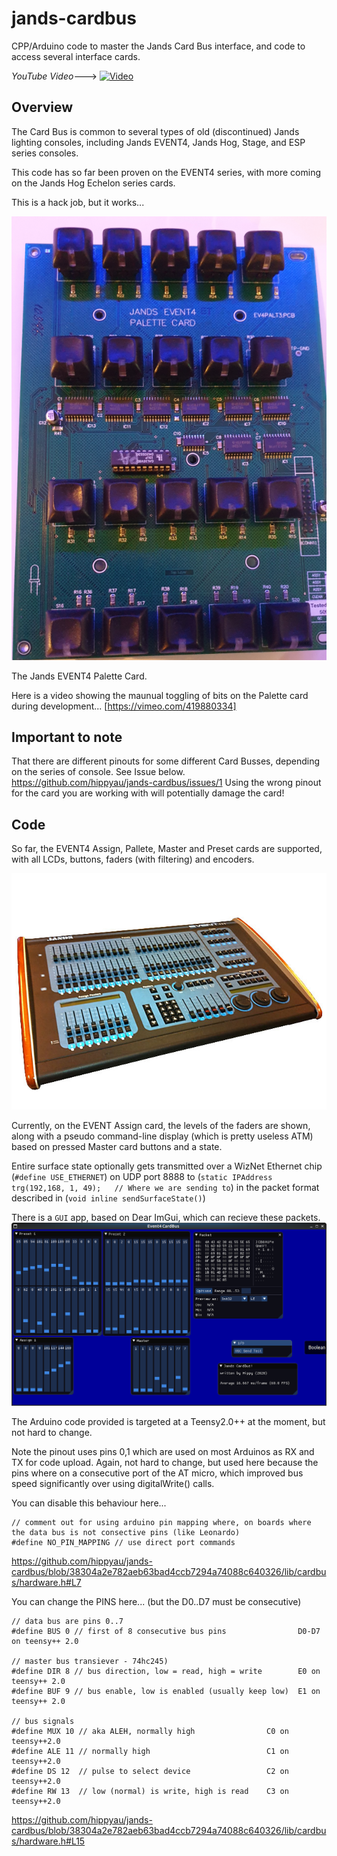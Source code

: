 # jands-cardbus
CPP/Arduino code to master the Jands Card Bus interface, and code to access several interface cards.  

*YouTube Video*---> 
[![Video](https://img.youtube.com/vi/OtjAWHLR7C0/0.jpg)](https://www.youtube.com/watch?v=OtjAWHLR7C0)



## Overview 

The Card Bus is common to several types of old (discontinued) Jands lighting consoles, including Jands EVENT4, Jands Hog, Stage, and ESP series consoles.

This code has so far been proven on the EVENT4 series, with more coming on the Jands Hog Echelon series cards.

This is a hack job, but it works...

![Jands EVENT4 Palette Card](https://github.com/hippyau/jands-cardbus/raw/master/docs/img/408-pallete-card.png)

The Jands EVENT4 Palette Card.


Here is a video showing the maunual toggling of bits on the Palette card during development...  [https://vimeo.com/419880334]


## Important to note 
That there are different pinouts for some different Card Busses, depending on the series of console.  See Issue below.
https://github.com/hippyau/jands-cardbus/issues/1
Using the wrong pinout for the card you are working with will potentially damage the card!



## Code

So far, the EVENT4 Assign, Pallete, Master and Preset cards are supported, with all LCDs, buttons, faders (with filtering) and encoders.

![Jands EVENT408](https://github.com/hippyau/jands-cardbus/raw/master/docs/img/event408.jpg)

Currently, on the EVENT Assign card, the levels of the faders are shown, along with a pseudo command-line display (which is pretty useless ATM) based on pressed Master card buttons and a state.

Entire surface state optionally gets transmitted over a WizNet Ethernet chip (```#define USE_ETHERNET```) on UDP port 8888 to (```static IPAddress trg(192,168, 1, 49);   // Where we are sending to```) in the packet format described in (```void inline sendSurfaceState()```)

There is a ```GUI``` app, based on Dear ImGui, which can recieve these packets.
![Jands EVENT4 GUI](https://github.com/hippyau/jands-cardbus/raw/master/docs/img/GUI-408.png)

The Arduino code provided is targeted at a Teensy2.0++ at the moment, but not hard to change.

Note the pinout uses pins 0,1 which are used on most Arduinos as RX and TX for code upload.
Again, not hard to change, but used here because the pins where on a consecutive port of the AT micro, which improved bus speed significantly over using digitalWrite() calls.

You can disable this behaviour here...

```
// comment out for using arduino pin mapping where, on boards where the data bus is not consective pins (like Leonardo)
#define NO_PIN_MAPPING // use direct port commands
```
https://github.com/hippyau/jands-cardbus/blob/38304a2e782aeb63bad4ccb7294a74088c640326/lib/cardbus/hardware.h#L7

You can change the PINS here... (but the D0..D7 must be consecutive)

```
// data bus are pins 0..7
#define BUS 0 // first of 8 consecutive bus pins                D0-D7 on teensy++ 2.0

// master bus transiever - 74hc245)
#define DIR 8 // bus direction, low = read, high = write        E0 on teensy++ 2.0
#define BUF 9 // bus enable, low is enabled (usually keep low)  E1 on teensy++ 2.0

// bus signals
#define MUX 10 // aka ALEH, normally high                C0 on teensy++2.0
#define ALE 11 // normally high                          C1 on teensy++2.0
#define DS 12  // pulse to select device                 C2 on teensy++2.0
#define RW 13  // low (normal) is write, high is read    C3 on teensy++2.0

```
https://github.com/hippyau/jands-cardbus/blob/38304a2e782aeb63bad4ccb7294a74088c640326/lib/cardbus/hardware.h#L15










